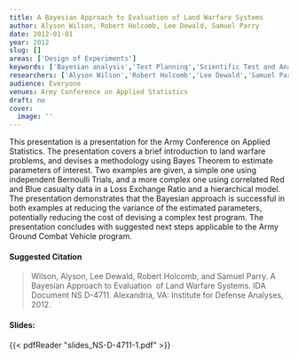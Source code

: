 ```yaml
---
title: A Bayesian Approach to Evaluation of Land Warfare Systems
author: Alyson Wilson, Robert Holcomb, Lee Dewald, Samuel Parry
date: 2012-01-01
year: 2012
slug: []
areas: ['Design of Experiments']
keywords: ['Bayesian analysis','Test Planning','Scientific Test and Analysis Techniques']
researchers: ['Alyson Wilson','Robert Holcomb','Lee Dewald','Samuel Parry']
audience: Everyone
venues: Army Conference on Applied Statistics
draft: no
cover:
  image: ''
---
```




This presentation is a presentation for the Army Conference on Applied Statistics. The presentation covers a brief introduction to land warfare problems, and devises a methodology using Bayes Theorem to estimate parameters of interest. Two examples are given, a simple one using independent Bernoulli Trials, and a more complex one using correlated Red and Blue casualty data in a Loss Exchange Ratio and a hierarchical model. The presentation demonstrates that the Bayesian approach is successful in both examples at reducing the variance of the estimated parameters, potentially reducing the cost of devising a complex test program. The presentation concludes with suggested next steps applicable to the Army Ground Combat Vehicle program.

#### Suggested Citation
> Wilson, Alyson, Lee Dewald, Robert Holcomb, and Samuel Parry. A Bayesian Approach to Evaluation  of Land Warfare Systems. IDA Document NS D-4711. Alexandria, VA: Institute for Defense Analyses, 2012.

#### Slides: 
{{< pdfReader "slides_NS-D-4711-1.pdf" >}}




